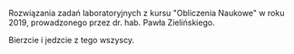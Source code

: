 Rozwiązania zadań laboratoryjnych z kursu "Obliczenia Naukowe" w roku 2019, prowadzonego przez dr. hab. Pawła Zielińskiego.

Bierzcie i jedzcie z tego wszyscy.